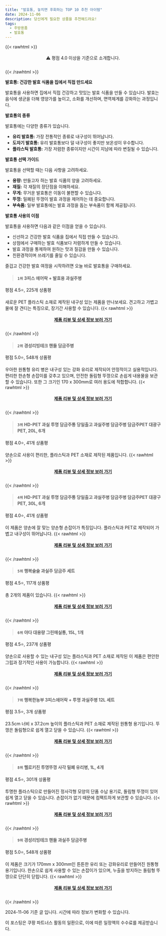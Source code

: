 ```yaml
---
title: "발효통, 놓치면 후회하는 TOP 10 추천 아이템"
date: 2024-11-06
description: 당신에게 필요한 상품을 추천해드려요!
tags:
  - 주방용품
  - 발효통
---
```

{{< rawhtml >}}<div class="toc" style="text-align: center; height: 50px; line-height: 2;">  <p>⚠️ 평점 4.0 이상을 기준으로 소개합니다.<br></p></div> {{< /rawhtml >}}

**발효통: 건강한 발효 식품을 집에서 직접 만드세요**

발효통을 사용하면 집에서 직접 건강하고 맛있는 발효 식품을 만들 수 있습니다. 발효는 음식에 생균을 더해 영양가를 높이고, 소화를 개선하며, 면역체계를 강화하는 과정입니다.

**발효통의 종류**

발효통에는 다양한 종류가 있습니다.

* **유리 발효통:** 가장 전통적인 종류로 내구성이 뛰어납니다.
* **도자기 발효통:** 유리 발효통보다 덜 내구성이 좋지만 보온성이 우수합니다.
* **플라스틱 발효통:** 가장 저렴한 종류이지만 시간이 지남에 따라 변질될 수 있습니다.

**발효통 선택 가이드**

발효통을 선택할 때는 다음 사항을 고려하세요.

* **용량:** 만들고자 하는 발효 식품의 양을 고려하세요.
* **재질:** 각 재질의 장단점을 이해하세요.
* **무게:** 무거운 발효통은 이동이 불편할 수 있습니다.
* **뚜껑:** 밀폐된 뚜껑이 발효 과정을 제어하는 데 중요합니다.
* **부속품:** 일부 발효통에는 발효 과정을 돕는 부속품이 함께 제공됩니다.

**발효통 사용의 이점**

발효통을 사용하면 다음과 같은 이점을 얻을 수 있습니다.

* 신선하고 건강한 발효 식품을 집에서 직접 만들 수 있습니다.
* 상점에서 구매하는 발효 식품보다 저렴하게 만들 수 있습니다.
* 발효 과정을 통제하여 원하는 맛과 질감을 만들 수 있습니다.
* 친환경적이며 쓰레기를 줄일 수 있습니다.

즐겁고 건강한 발효 여정을 시작하려면 오늘 바로 발효통을 구매하세요.


>#### `1위` 3피스 에어락 + 발효용 과실주병
평점 4.5⭐, 225개 상품평

새로운 PET 플라스틱 소재로 제작된 내구성 있는 제품을 만나보세요. 견고하고 가볍고 물에 잘 견디는 특징으로, 장기간 사용할 수 있습니다.
{{< rawhtml >}}<div class="toc" style="text-align: center; height: 50px; line-height: 2;"><p><b><a href="https://link.coupang.com/re/AFFSDP?lptag=AF5033054&pageKey=8082978619&itemId=22799510797&vendorItemId=83888565435&traceid=V0-153-43bfcd334d68333d&requestid=20241106152458849017618627&token=31850C%7CMIXED">제품 리뷰 및 상세 정보 보러 가기</a></b><br></p> </div>{{< /rawhtml >}}

>#### `2위` 경성리빙테크 핸들 담금주병
평점 5.0⭐, 548개 상품평

우아한 원통형 유리 병은 내구성 있는 강화 유리로 제작되어 안정적이고 실용적입니다. 편리한 한손형 손잡이를 갖추고 있으며, 안전한 돌림형 뚜껑으로 손쉽게 내용물을 보관할 수 있습니다. 또한 그 크기인 170 x 300mm로 여러 용도에 적합합니다.
{{< rawhtml >}}<div class="toc" style="text-align: center; height: 50px; line-height: 2;"><p><b><a href="https://link.coupang.com/re/AFFSDP?lptag=AF5033054&pageKey=7214667515&itemId=18267271786&vendorItemId=85413614665&traceid=V0-153-8b960695525bfe9a&requestid=20241106152458849017618627&token=31850C%7CMIXED">제품 리뷰 및 상세 정보 보러 가기</a></b><br></p> </div>{{< /rawhtml >}}

>#### `3위` HD-PET 과실 투명 담금주통 당일출고 과실주병 담금주병 담금주PET 대광구PET, 20L, 6개
평점 4.0⭐, 41개 상품평

양손으로 사용이 편리한, 플라스틱과 PET 소재로 제작된 제품입니다.
{{< rawhtml >}}<div class="toc" style="text-align: center; height: 50px; line-height: 2;"><p><b><a href="https://link.coupang.com/re/AFFSDP?lptag=AF5033054&pageKey=30244549&itemId=20859177175&vendorItemId=87926632220&traceid=V0-153-d6ef8ac61194ecb3&clickBeacon=d8dfbb60-9c07-11ef-aed2-933b5ab62021%7E3&requestid=20241106152458849017618627&token=31850C%7CMIXED">제품 리뷰 및 상세 정보 보러 가기</a></b><br></p> </div>{{< /rawhtml >}}

>#### `4위` HD-PET 과실 투명 담금주통 당일출고 과실주병 담금주병 담금주PET 대광구PET, 30L, 6개
평점 4.0⭐, 41개 상품평

이 제품은 양손에 잘 맞는 양손형 손잡이가 특징입니다. 플라스틱과 PET로 제작되어 가볍고 내구성이 뛰어납니다.
{{< rawhtml >}}<div class="toc" style="text-align: center; height: 50px; line-height: 2;"><p><b><a href="https://link.coupang.com/re/AFFSDP?lptag=AF5033054&pageKey=30244549&itemId=20859177174&vendorItemId=87926632202&traceid=V0-153-d6ef8ac61194ecb3&clickBeacon=d8dfbb60-9c07-11ef-af0d-f41004b81b1c%7E3&requestid=20241106152458849017618627&token=31850C%7CMIXED">제품 리뷰 및 상세 정보 보러 가기</a></b><br></p> </div>{{< /rawhtml >}}

>#### `5위` 행복술술 과실주 담금주 세트
평점 4.5⭐, 117개 상품평

총 2개의 제품이 있습니다.
{{< rawhtml >}}<div class="toc" style="text-align: center; height: 50px; line-height: 2;"><p><b><a href="https://link.coupang.com/re/AFFSDP?lptag=AF5033054&pageKey=8082981976&itemId=22799524143&vendorItemId=70755205202&traceid=V0-153-d4ccec820ecc390a&requestid=20241106152458849017618627&token=31850C%7CMIXED">제품 리뷰 및 상세 정보 보러 가기</a></b><br></p> </div>{{< /rawhtml >}}

>#### `6위` 야다 대용량 그린매실통, 15L, 1개
평점 4.5⭐, 237개 상품평

양손으로 사용할 수 있는 내구성 있는 플라스틱과 PET 소재로 제작된 이 제품은 편안한 그립과 장기적인 사용이 가능합니다.
{{< rawhtml >}}<div class="toc" style="text-align: center; height: 50px; line-height: 2;"><p><b><a href="https://link.coupang.com/re/AFFSDP?lptag=AF5033054&pageKey=30246639&itemId=20796595072&vendorItemId=87865999252&traceid=V0-153-54c5ed186bae0db8&clickBeacon=d8dfe270-9c07-11ef-8bdf-7bda3f715929%7E3&requestid=20241106152458849017618627&token=31850C%7CMIXED">제품 리뷰 및 상세 정보 보러 가기</a></b><br></p> </div>{{< /rawhtml >}}

>#### `7위` 행복한농부 3피스에어락 + 투명 과실주병 12L 세트
평점 3.5⭐, 3개 상품평

23.5cm 너비 x 37.2cm 높이의 플라스틱과 PET 소재로 제작된 원통형 용기입니다. 뚜껑은 돌림형으로 쉽게 열고 닫을 수 있습니다.
{{< rawhtml >}}<div class="toc" style="text-align: center; height: 50px; line-height: 2;"><p><b><a href="https://link.coupang.com/re/AFFSDP?lptag=AF5033054&pageKey=7329500688&itemId=18814543710&vendorItemId=85945028376&traceid=V0-153-844a158235474dd5&requestid=20241106152458849017618627&token=31850C%7CMIXED">제품 리뷰 및 상세 정보 보러 가기</a></b><br></p> </div>{{< /rawhtml >}}

>#### `8위` 헬로키친 투명뚜껑 사각 밀폐 유리병, 1L, 4개
평점 4.5⭐, 301개 상품평

투명한 플라스틱으로 만들어진 정사각형 모양의 단품 수납 용기로, 돌림형 뚜껑이 있어 쉽게 열고 닫을 수 있습니다. 손잡이가 없기 때문에 컴팩트하게 보관할 수 있습니다.
{{< rawhtml >}}<div class="toc" style="text-align: center; height: 50px; line-height: 2;"><p><b><a href="https://link.coupang.com/re/AFFSDP?lptag=AF5033054&pageKey=7335369800&itemId=18841397083&vendorItemId=85971046267&traceid=V0-153-578dd3499b0884e2&clickBeacon=d8dfe270-9c07-11ef-924a-d381ee7cd2b7%7E3&requestid=20241106152458849017618627&token=31850C%7CMIXED">제품 리뷰 및 상세 정보 보러 가기</a></b><br></p> </div>{{< /rawhtml >}}

>#### `9위` 경성리빙테크 핸들 과실주 담금주병
평점 5.0⭐, 548개 상품평

이 제품은 크기가 170mm x 300mm인 튼튼한 유리 또는 강화유리로 만들어진 원통형 용기입니다. 한손으로 쉽게 사용할 수 있는 손잡이가 있으며, 누출을 방지하는 돌림형 뚜껑으로 단단히 닫힙니다.
{{< rawhtml >}}<div class="toc" style="text-align: center; height: 50px; line-height: 2;"><p><b><a href="https://link.coupang.com/re/AFFSDP?lptag=AF5033054&pageKey=7214667515&itemId=18267505234&vendorItemId=85413840288&traceid=V0-153-8b960695525bfe9a&requestid=20241106152458849017618627&token=31850C%7CMIXED">제품 리뷰 및 상세 정보 보러 가기</a></b><br></p> </div>{{< /rawhtml >}}


2024-11-06 기준 글 입니다.
시간에 따라 정보가 변화할 수 있습니다.

이 포스팅은 쿠팡 파트너스 활동의 일환으로, 이에 따른 일정액의 수수료를 제공받습니다.